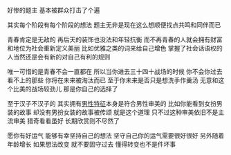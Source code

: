 好惨的题主 基本被群众打击了个遍

其实每个阶段有每个阶段的想法 题主无非是现在这么想顺便找点共鸣和同伴而已

青春肯定是无敌的 再后天的装饰也没法和年轻抗衡 而不再青春的人就会拥有财富和地位为社会重新定义美丽 比如优雅之类的词来给自己增色 掌握了社会话语权的人当然还是会有新的对自己有利的规则

唯一可惜的是青春不会一直都在 所以当你进去三十四十战场的时候 你不会你过去看不上的那些 你将在未来被淘汰而已 至于你未来是否只是想洗手作羹汤 无意和这个比美的战场较劲儿 那是你自己的选择了

至于汉子不汉子的 其实拥有[男性特征](https://www.zhihu.com/search?q=%E7%94%B7%E6%80%A7%E7%89%B9%E5%BE%81&search_source=Entity&hybrid_search_source=Entity&hybrid_search_extra=%7B%22sourceType%22%3A%22answer%22%2C%22sourceId%22%3A58237212%7D)本身是符合男性审美的 比如你能看到女扮男装的故事 却没有男扮女装的故事被传颂 就是这个道理 只不过这种审美依旧不是主流审美 猎奇看看虽好 长期欣赏则不尽然了

愿你有好运气 能够有幸坚持自己的想法 坚守自己你的运气需要很好很好 另外随着年龄增长 如果想法改变 就不要固守过去 懂得转变也不是件坏事
